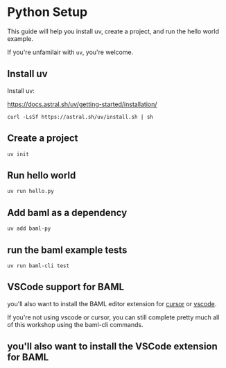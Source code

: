 # Python Setup

This guide will help you install uv, create a project, and run the hello world example.

If you're unfamilair with `uv`, you're welcome.

## Install uv

Install uv:

https://docs.astral.sh/uv/getting-started/installation/


```
curl -LsSf https://astral.sh/uv/install.sh | sh
```


## Create a project

```
uv init
```

## Run hello world


```
uv run hello.py
```

## Add baml as a dependency

```
uv add baml-py
```

## run the baml example tests


```
uv run baml-cli test
```

## VSCode support for BAML

you'll also want to install the BAML editor extension for [cursor](https://marketplace.cursorapi.com/items?itemName=Boundary.baml-extension) or [vscode](https://marketplace.visualstudio.com/items?itemName=Boundary.baml-extension).

If you're not using vscode or cursor, you can still complete pretty much all of this workshop using the baml-cli commands.








## you'll also want to install the VSCode extension for BAML



